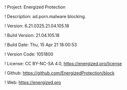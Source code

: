 ! Project: Energized Protection

! Description: ad.porn.malware blocking.

! Version: 6.21.0325.21.04.105.18

! Build Version: 21.04.105.18

! Build Date: Thu, 15 Apr 21 18:00:53

! Version Code: 1051800

! License: CC BY-NC-SA 4.0, https://energized.pro/license

! Github: https://github.com/EnergizedProtection/block

! Web: https://energized.pro
